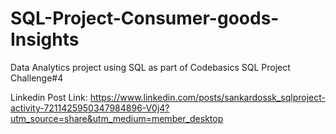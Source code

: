 # SQL-Project-Consumer-goods-Insights
 Data Analytics project using SQL as part of Codebasics SQL Project Challenge#4

 Linkedin Post Link: https://www.linkedin.com/posts/sankardossk_sqlproject-activity-7211425950347984896-V0j4?utm_source=share&utm_medium=member_desktop

 
